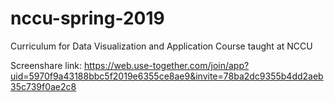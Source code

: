 # nccu-spring-2019
Curriculum for Data Visualization and Application Course taught at NCCU


Screenshare link: https://web.use-together.com/join/app?uid=5970f9a43188bbc5f2019e6355ce8ae9&invite=78ba2dc9355b4dd2aeb35c739f0ae2c8